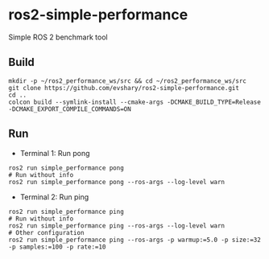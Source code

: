 # ros2-simple-performance

Simple ROS 2 benchmark tool

## Build

```shell
mkdir -p ~/ros2_performance_ws/src && cd ~/ros2_performance_ws/src
git clone https://github.com/evshary/ros2-simple-performance.git
cd ..
colcon build --symlink-install --cmake-args -DCMAKE_BUILD_TYPE=Release -DCMAKE_EXPORT_COMPILE_COMMANDS=ON
```

## Run

* Terminal 1: Run pong

```shell
ros2 run simple_performance pong
# Run without info
ros2 run simple_performance pong --ros-args --log-level warn
```

* Terminal 2: Run ping

```shell
ros2 run simple_performance ping
# Run without info
ros2 run simple_performance ping --ros-args --log-level warn
# Other configuration
ros2 run simple_performance ping --ros-args -p warmup:=5.0 -p size:=32 -p samples:=100 -p rate:=10
```
